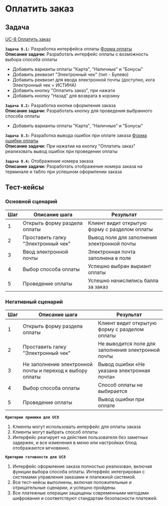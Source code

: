 # Оплатить заказ

## Задача

[UC-8 Оплатить заказ](../req.md#uc8)

**`Задача 8.1:`** Разработка интерфейса оплаты [Форма оплаты](../uix.md#wf8)
<br>
**Описание задачи:** Разработать интерфейс оплаты с возможность выбора способа оплаты
- Добавить варианты оплаты "Карта", "Наличные" и "Бонусы"
- Добавить реквизит "Электронный чек" (тип - Булево)
- Добавить реквизит для ввода электронной почты (доступно, кога Электронный чек = ИСТИНА)
- Добавить кнопку "Оплатить заказ", при нажати
- Добавить кнопку "Назад" для возврата в корзину


**`Задача 8.2:`** Разработка кнопки оформления заказа
<br>
**Описание задачи:** Разработать кнопку для проведения выбранного способа оплаты
- Добавить варианты оплаты "Карта", "Наличные" и "Бонусы"

**`Задача 8.3:`** Разработка вывода ошибок при оплате заказа [Форма ошибки оплаты](../uix.md#wf12)
<br>
**Описание задачи:**  При нажатии на кнопку "Оплатить заказ" реализовать вывод ошибок при проведении оплаты

**`Задача 8.4:`** Отображение номера заказа
<br>
**Описание задачи:** Разработать отображение номера заказа на терминале и табло при успешном оформлении заказа

## Тест-кейсы

###  Основной сценарий

| Шаг | Описание шага                                    | Результат                                             |
|-----|--------------------------------------------------|-------------------------------------------------------|
| 1   | Открыть форму раздела оплаты                     | Клиент видит открытую форму с разделом оплаты         |
| 2   | Проставить галку "Электронный чек"               | Вывод поля для заполнения электронной почты           |
| 3   | Ввод электронной почты                           | Электронная почта заполнена в поле                    |
| 4   | Выбор способа оплаты                             | Успешно выбран выриант оплаты                         |
| 5   | Проведение оплаты                                | Успешно начислились балла за заказ                    |


### Негативный сценарий

| Шаг | Описание шага                                        | Результат                                       |
|-----|------------------------------------------------------|-------------------------------------------------|
| 1   | Открыть форму раздела оплаты                         | Клиент видит открытую форму с разделом оплаты   |
| 2   | Проставить галку "Электронный чек"                   | Не выводится поле для заполнения электронной почты  |
| 3   | Не заполнение электронной почты и переход к выбору оплаты| Вывод ошибки «Не указана электронная почта» |
| 4   | Выбор способа оплаты                                 | Способ оплаты не выбирается                     |
| 5   | Проведение оплаты                                    | Вывод ошибки при оплате                         |

**`Критерии приемки для UC8`**

1. Клиенты могут использовать интерфейс для оплаты заказа
2. Клиенты могут выбрать способ оплаты
4. Интерфейс реагирует на действия пользователя без заметных задержек, и все изменения в меню или настройках блюд отображаются мгновенно.

**`Критерии готовности для UC8`**

1. Интерфейс оформления заказа полностью реализован, включая функции выбора способа оплаты. Интерфейс интегрирован с системами управления заказами и платежной системой.
2. Все тест-кейсы выполнены, включая положительные и отрицательные сценарии, и успешно пройдены.
3. Все платежные операции защищены современными методами шифрования и соответствуют стандартам безопасности платежей.
